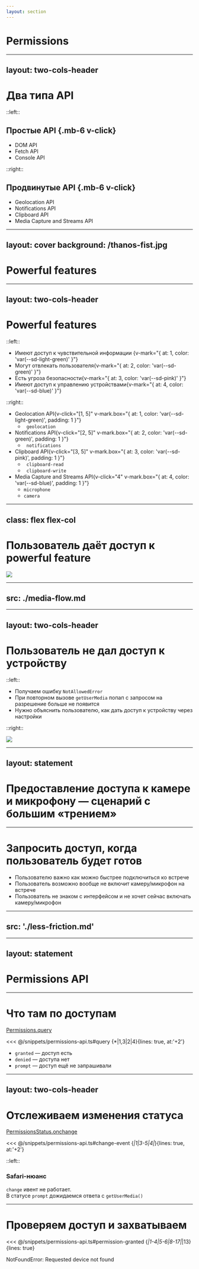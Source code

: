 ```yaml
---
layout: section
---
```


# Permissions

<!--
Перейдем к обсуждению разрешению


-->

---
layout: two-cols-header
---

# Два типа API

::left::


## Простые API {.mb-6 v-click}

<v-clicks>

- DOM API
- Fetch API
- Console API

</v-clicks>


::right::

## Продвинутые API {.mb-6 v-click}

<v-clicks>

- Geolocation API 
- Notifications API 
- Clipboard API 
- Media Capture and Streams API 

</v-clicks>

---
layout: cover
background: /thanos-fist.jpg
---

# Powerful features

<style>
  .slidev-layout h1 {
    @apply text-8xl;
  }
</style>

---
layout: two-cols-header
---

# Powerful features

::left::

<v-clicks>

- Имеют доступ к чувствительной информации {v-mark="{ at: 1, color: 'var(--sd-light-green)' }"}
- Могут отвлекать пользователя{v-mark="{ at: 2, color: 'var(--sd-green)' }"}
- Есть угроза безопасности{v-mark="{ at: 3, color: 'var(--sd-pink)' }"}
- Имеют доступ к управлению устройствами{v-mark="{ at: 4, color: 'var(--sd-blue)' }"}

</v-clicks>

::right::

- Geolocation API{v-click="[1, 5]" v-mark.box="{ at: 1, color: 'var(--sd-light-green)', padding: 1 }"} 
  - <code> geolocation</code>
- Notifications API{v-click="[2, 5]" v-mark.box="{ at: 2, color: 'var(--sd-green)', padding: 1  }"}
  - <code> notifications</code>
- Clipboard API{v-click="[3, 5]" v-mark.box="{ at: 3, color: 'var(--sd-pink)', padding: 1  }"}
  - <code> clipboard-read </code>
  - <code> clipboard-write </code>
- Media Capture and Streams API{v-click="4" v-mark.box="{ at: 4, color: 'var(--sd-blue)', padding: 1  }"}
  - <code>microphone</code>
  - <code>camera</code>

<style>
  .slidev-layout {
    @apply gap-x-6;
  }
  </style>


---
class: flex flex-col
---

# Пользователь даёт доступ к powerful feature

<Image src="/granting-permissions.png" />



---
src: ./media-flow.md
---
 

---
layout: two-cols-header
---

# Пользователь не дал доступ к устройству

::left::
<v-clicks>

- Получаем ошибку `NotAllowedError`
- При повторном вызове `getUserMedia` попап с запросом на разрешение больше не&nbsp;появится
- Нужно объяснить пользователю, как дать доступ к устройству через настройки

</v-clicks>

::right::

<Image v-after src="/permission-explainer.png" />

<style>
  .two-cols-header {
    @apply gap-x-4;
  }
</style>

<!--
Нужно поддерживать отображение всех иконок, чтобы показать пользователю
-->

---
layout: statement
---

# Предоставление доступа к&nbsp;камере и микрофону — сценарий с большим «трением»



---

# Запросить доступ, когда пользователь будет готов

<div class="grid grid-cols-[1fr_minmax(260px,_30%)] grid-rows-1 gap-x-8 max-w-full overflow-hidden">  

<v-clicks>

- Пользователю важно как можно быстрее подключиться ко встрече
- Пользователь возможно вообще не включит камеру/микрофон на встрече
- Пользователь не знаком с интерфейсом и не хочет сейчас включать камеру/микрофон

</v-clicks>

<SlidevVideo class="h-full rounded-xl object-contain" autoplay muted loop>
  <source src="/no-update-no-issues.mp4" type="video/mp4">
</SlidevVideo>
</div>



---
src: './less-friction.md'
---

--- 
layout: statement
---

# Permissions API

<!-- В этом нам поможет пермишнс апи -->

---

# Что там по доступам


<div v-click="1" class="mb-8">

[Permissions.query](https://w3c.github.io/permissions/#query-method)

<<< @/snippets/permissions-api.ts#query {*|1,3|2|4}{lines: true, at:'+2'}
</div>

<v-clicks> 

- `granted` — доступ есть
- `denied` — доступа нет
- `prompt` — доступ ещё не запрашивали

</v-clicks>

---
layout: two-cols-header
---

# Отслеживаем изменения статуса

<div v-click="1" class="mb-6">

[PermissionsStatus.onchange](https://w3c.github.io/permissions/#dom-permissionstatus-onchange)

<<< @/snippets/permissions-api.ts#change-event {*|1|3-5|4|*}{lines: true, at:'+2'}

</div>

::left::

<div v-click class="blue-block h-full">

### Safari-нюанс

`change` ивент не работает.<br>
В&nbsp;статусе `prompt` дожидаемся ответа с&nbsp;`getUserMedia()`

</div>

<style>
  .slidev-layout {
    @apply gap-x-10 gap-y-7;
  }
</style>



---

# Проверяем доступ и захватываем

<div>

<<< @/snippets/permissions-api.ts#permission-granted {*|1-4|5-6|8-17|*|13}{lines: true}

</div>

<v-drag v-click="4" pos="409,414,503,64">
  <div class="error">NotFoundError: Requested device not found</div>
</v-drag>

<style>
  .slidev-vclick-hidden {
    display: none;
  }
</style>
